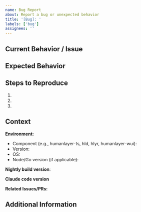 ```yaml
---
name: Bug Report
about: Report a bug or unexpected behavior
title: '[Bug]: '
labels: ['bug']
assignees: ''
---
```


## Current Behavior / Issue

<!-- Describe what is currently happening that shouldn't be happening -->

## Expected Behavior

<!-- Describe what you expected to happen instead -->

## Steps to Reproduce

1.
2.
3.

## Context

<!-- Provide additional context that might be relevant -->

**Environment:**
- Component (e.g., humanlayer-ts, hld, hlyr, humanlayer-wui):
- Version:
- OS:
- Node/Go version (if applicable):

**Nightly build version**:

**Claude code version**

**Related Issues/PRs:**
<!-- Link to any related issues or pull requests -->

## Additional Information

<!-- Screenshots, logs, error messages, or anything else that might be helpful -->
